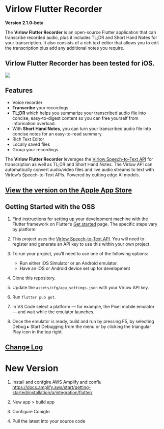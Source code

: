 # Virlow Flutter Recorder

__Version 2.1.0-beta__

The __Virlow Flutter Recorder__ is an open-source Flutter application that can transcribe recorded audio, plus it includes TL;DR and Short Hand Notes for your transcription. It also consists of a rich text editor that allows you to edit the transcription plus add any additional notes you require.

## __Virlow Flutter Recorder__ has been tested for iOS.

![](virlow.gif)

## Features
* Voice recorder
* __Transcribe__ your recordings
* __TL;DR__ which helps you summarize your transcribed audio file into concise, easy-to-digest content so you can free yourself from information overload.
* With __Short Hand Notes__, you can turn your transcribed audio file into concise notes for an easy-to-read summary.
* Rich Text Editor
* Locally saved files
* Group your recordings

The __Virlow Flutter Recorder__ leverages the [Virlow Speech-to-Text API](https://www.virlow.com) for transcription as well as TL;DR and Short Hand Notes. The Virlow API can automatically convert audio/video files and live audio streams to text with Virlow’s Speech-to-Text APIs. Powered by cutting edge AI models.

## [View the version on the Apple App Store](https://apps.apple.com/app/id1626304262)

## Getting Started with the OSS

1. Find instructions for setting up your development machine with the Flutter framework on Flutter’s [Get started](https://flutter.dev/docs/get-started/install) page. The specific steps vary by platform

1. This project uses the [Virlow Speech-to-Text API](https://www.virlow.com). You will need to register and generate an API key to use this within your own project.

1. To run your project, you’ll need to use one of the following options:
    * Run either iOS Simulator or an Android emulator.
    * Have an iOS or Android device set up for development

1. Clone this repository.

1. Update the `assets/cfg/app_settings.json` with your Virlow API key.

1. Run `flutter pub get`.

1. In VS Code select a platform — for example, the Pixel mobile emulator — and wait while the emulator launches.

1. Once the emulator is ready, build and run by pressing F5, by selecting Debug ▸ Start Debugging from the menu or by clicking the triangular Play icon in the top right.


## [Change Log](https://github.com/virlow-voice/virlow-flutter-recorder/blob/main/CHANGELOG.md)

# New Version
1. Install and confgire AWS Amplify and confiu
https://docs.amplify.aws/start/getting-started/installation/q/integration/flutter/

2. New app > build app
3. Configure Conigto
4. Pull the latest into your source code
